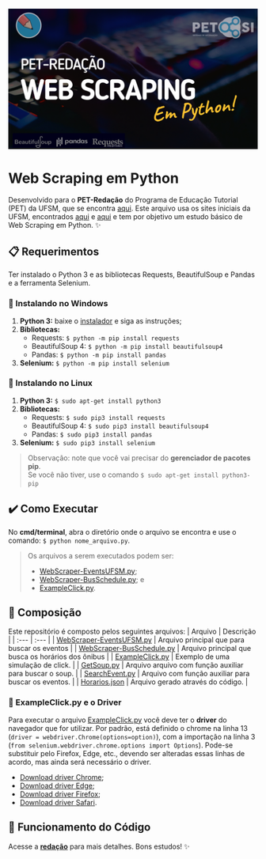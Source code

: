 ![img](./img.png)
# Web Scraping em Python
Desenvolvido para o **PET-Redação** do Programa de Educação Tutorial (PET) da UFSM, que se encontra [aqui](https://www.ufsm.br/pet/sistemas-de-informacao/2020/11/03/web-scraping-em-python/). Este arquivo usa os sites iniciais da UFSM, encontrados [aqui](https://www.ufsm.br/) e [aqui](https://www.ufsm.br/onibus-horarios?linha=UFSM%20BOMBEIROS&dia=DIAS%20%C3%9ATEIS) e tem por objetivo um estudo básico de Web Scraping em Python. :sparkles:
## :clipboard: Requerimentos
Ter instalado o Python 3 e as bibliotecas Requests, BeautifulSoup e Pandas e a ferramenta Selenium.
### :wrench: Instalando no Windows
1. **Python 3:** baixe o [instalador](https://www.python.org/downloads/) e siga as instruções;
2. **Bibliotecas:**
     - Requests: `$ python -m pip install requests`
     - BeautifulSoup 4: `$ python -m pip install beautifulsoup4`
     - Pandas: `$ python -m pip install pandas`
3. **Selenium:** `$ python -m pip install selenium`
### :wrench: Instalando no Linux
1. **Python 3:** `$ sudo apt-get install python3`
2. **Bibliotecas:**
     - Requests: `$ sudo pip3 install requests`
     - BeautifulSoup 4: `$ sudo pip3 install beautifulsoup4`
     - Pandas: `$ sudo pip3 install pandas`
3. **Selenium:** `$ sudo pip3 install selenium`
> Observação: note que você vai precisar do **gerenciador de pacotes pip**. <br> Se você não tiver, use o comando `$ sudo apt-get install python3-pip`
## :heavy_check_mark: Como Executar
No **cmd/terminal**, abra o diretório onde o arquivo se encontra e use o comando: `$ python nome_arquivo.py`.
> Os arquivos a serem executados podem ser: 
> - [WebScraper-EventsUFSM.py](/PET%20Redação%20-%20Web%20Scraping/WebScraper-EventsUFSM.py);
> - [WebScraper-BusSchedule.py](/PET%20Redação%20-%20Web%20Scraping/WebScraper-BusSchedule.py); e 
> - [ExampleClick.py](/PET%20Redação%20-%20Web%20Scraping/ExampleClick.py).
## :pencil: Composição
Este repositório é composto pelos seguintes arquivos:
| Arquivo | Descrição |
| :--- | :--- |
| [WebScraper-EventsUFSM.py](/PET%20Redação%20-%20Web%20Scraping/WebScraper-EventsUFSM.py) | Arquivo principal que para buscar os eventos |
| [WebScraper-BusSchedule.py](/PET%20Redação%20-%20Web%20Scraping/WebScraper-BusSchedule.py) | Arquivo principal que busca os horários dos ônibus |
| [ExampleClick.py](/PET%20Redação%20-%20Web%20Scraping/ExampleClick.py) | Exemplo de uma simulação de click. |
| [GetSoup.py](/PET%20Redação%20-%20Web%20Scraping/GetSoup.py) | Arquivo arquivo com função auxiliar para buscar o soup. |
| [SearchEvent.py](/PET%20Redação%20-%20Web%20Scraping/SearchEvent.py) | Arquivo com função auxiliar para buscar os eventos. |
| [Horarios.json](/PET%20Redação%20-%20Web%20Scraping/Horarios.json) | Arquivo gerado através do código. |

### :pushpin: ExampleClick.py e o Driver
Para executar o arquivo [ExampleClick.py](/PET%20Redação%20-%20Web%20Scraping/ExampleClick.py) você deve ter o **driver** do navegador que for utilizar. Por padrão, está definido o chrome na linha 13 (`driver = webdriver.Chrome(options=option)`), com a importação na linha 3 (`from selenium.webdriver.chrome.options import Options`). Pode-se substituir pelo Firefox, Edge, etc., devendo ser alteradas essas linhas de acordo, mas ainda será necessário o driver.
- [Download driver Chrome](https://chromedriver.chromium.org/downloads);
- [Download driver Edge](https://developer.microsoft.com/en-us/microsoft-edge/tools/webdriver/);
- [Download driver Firefox](https://github.com/mozilla/geckodriver/releases/tag/v0.28.0);
- [Download driver Safari](https://webkit.org/blog/6900/webdriver-support-in-safari-10/).
## :mag_right: Funcionamento do Código
Acesse a **[redação](https://www.ufsm.br/pet/sistemas-de-informacao/2020/11/03/web-scraping-em-python/)** para mais detalhes. Bons estudos! :sparkles:
